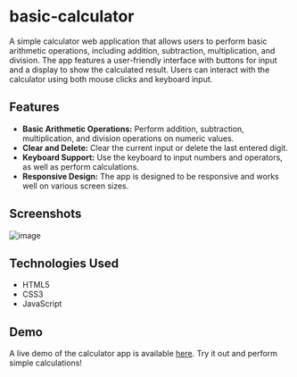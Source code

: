 # basic-calculator

A simple calculator web application that allows users to perform basic arithmetic operations, including addition, subtraction, multiplication, and division. The app features a user-friendly interface with buttons for input and a display to show the calculated result. Users can interact with the calculator using both mouse clicks and keyboard input.


## Features
- **Basic Arithmetic Operations:** Perform addition, subtraction, multiplication, and division operations on numeric values.
- **Clear and Delete:** Clear the current input or delete the last entered digit.
- **Keyboard Support:** Use the keyboard to input numbers and operators, as well as perform calculations.
- **Responsive Design:** The app is designed to be responsive and works well on various screen sizes.

  
## Screenshots

![image](https://github.com/chanatinart02/basic-calculator/assets/125489141/7a29b7d6-374a-4a2f-9c91-1872980fac95)


## Technologies Used

- HTML5
- CSS3
- JavaScript

## Demo

A live demo of the calculator app is available [here](https://chanatinart02.github.io/basic-calculator/). Try it out and perform simple calculations!
